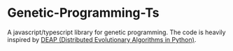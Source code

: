 # Genetic-Programming-Ts

A javascript/typescript library for genetic programming. The code is heavily inspired by [DEAP (Distributed Evolutionary Algorithms in Python)](https://github.com/deap/deap).
